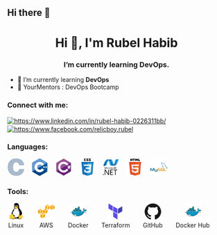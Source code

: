 ## Hi there 👋

<h1 align="center">Hi 👋, I'm Rubel Habib</h1>
<h3 align="center">I’m currently learning DevOps.</h3>

- 🌱 I’m currently learning **DevOps**
- 🌱 YourMentors : DevOps Bootcamp

<h3 align="left">Connect with me:</h3>
<p align="left">
<a href="https://linkedin.com/in/https://www.linkedin.com/in/rubel-habib-0226311bb/" target="blank"><img align="center" src="https://raw.githubusercontent.com/rahuldkjain/github-profile-readme-generator/master/src/images/icons/Social/linked-in-alt.svg" alt="https://www.linkedin.com/in/rubel-habib-0226311bb/" height="30" width="40" /></a>
<a href="https://fb.com/https://www.facebook.com/relicboy.rubel" target="blank"><img align="center" src="https://raw.githubusercontent.com/rahuldkjain/github-profile-readme-generator/master/src/images/icons/Social/facebook.svg" alt="https://www.facebook.com/relicboy.rubel" height="30" width="40" /></a>
</p>

<h3 align="left">Languages:</h3>
<p align="left" style="display: flex; gap: 15px; flex-wrap: wrap; max-width: 400px;">
  <a href="https://www.cprogramming.com/" target="_blank" rel="noreferrer" title="C">
    <img src="https://raw.githubusercontent.com/devicons/devicon/master/icons/c/c-original.svg" alt="c" width="40" height="40" />
  </a>
  <a href="https://www.w3schools.com/cpp/" target="_blank" rel="noreferrer" title="C++">
    <img src="https://raw.githubusercontent.com/devicons/devicon/master/icons/cplusplus/cplusplus-original.svg" alt="cplusplus" width="40" height="40" />
  </a>
  <a href="https://www.w3schools.com/cs/" target="_blank" rel="noreferrer" title="C#">
    <img src="https://raw.githubusercontent.com/devicons/devicon/master/icons/csharp/csharp-original.svg" alt="csharp" width="40" height="40" />
  </a>
  <a href="https://www.w3schools.com/css/" target="_blank" rel="noreferrer" title="CSS3">
    <img src="https://raw.githubusercontent.com/devicons/devicon/master/icons/css3/css3-original-wordmark.svg" alt="css3" width="40" height="40" />
  </a>
  <a href="https://dotnet.microsoft.com/" target="_blank" rel="noreferrer" title=".NET">
    <img src="https://raw.githubusercontent.com/devicons/devicon/master/icons/dot-net/dot-net-original-wordmark.svg" alt="dotnet" width="40" height="40" />
  </a>
  <a href="https://www.w3.org/html/" target="_blank" rel="noreferrer" title="HTML5">
    <img src="https://raw.githubusercontent.com/devicons/devicon/master/icons/html5/html5-original-wordmark.svg" alt="html5" width="40" height="40" />
  </a>
  <a href="https://www.mysql.com/" target="_blank" rel="noreferrer" title="MySQL">
    <img src="https://raw.githubusercontent.com/devicons/devicon/master/icons/mysql/mysql-original-wordmark.svg" alt="mysql" width="40" height="40" />
  </a>
</p>

<h3 align="left">Tools:</h3>
<p align="left" style="display: flex; gap: 30px; flex-wrap: nowrap; overflow-x: auto;">
  <a href="https://www.linux.org/" target="_blank" rel="noreferrer" style="text-align: center; font-size: 14px; color: inherit; text-decoration: none;">
    <img src="https://raw.githubusercontent.com/devicons/devicon/master/icons/linux/linux-original.svg" alt="linux" width="40" height="40" /><br />
    Linux
  </a>
  <a href="https://aws.amazon.com/" target="_blank" rel="noreferrer" style="text-align: center; font-size: 14px; color: inherit; text-decoration: none;">
    <img src="https://raw.githubusercontent.com/devicons/devicon/master/icons/amazonwebservices/amazonwebservices-original.svg" alt="aws" width="40" height="40" /><br />
    AWS
  </a>
  <a href="https://www.docker.com/" target="_blank" rel="noreferrer" style="text-align: center; font-size: 14px; color: inherit; text-decoration: none;">
    <img src="https://raw.githubusercontent.com/devicons/devicon/master/icons/docker/docker-original.svg" alt="docker" width="40" height="40" /><br />
    Docker
  </a>
  <a href="https://www.terraform.io/" target="_blank" rel="noreferrer" style="text-align: center; font-size: 14px; color: inherit; text-decoration: none;">
    <img src="https://raw.githubusercontent.com/devicons/devicon/master/icons/terraform/terraform-original.svg" alt="terraform" width="40" height="40" /><br />
    Terraform
  </a>
  <a href="https://github.com/" target="_blank" rel="noreferrer" style="text-align: center; font-size: 14px; color: inherit; text-decoration: none;">
    <img src="https://raw.githubusercontent.com/devicons/devicon/master/icons/github/github-original.svg" alt="github" width="40" height="40" /><br />
    GitHub
  </a>
  <a href="https://hub.docker.com/" target="_blank" rel="noreferrer" style="text-align: center; font-size: 14px; color: inherit; text-decoration: none;">
    <img src="https://raw.githubusercontent.com/devicons/devicon/master/icons/docker/docker-original.svg" alt="dockerhub" width="40" height="40" /><br />
    Docker Hub
  </a>
</p>

